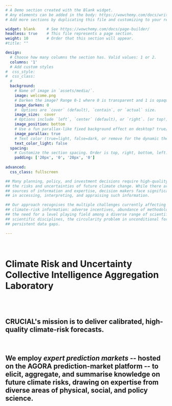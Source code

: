 ```yaml
---
# A Demo section created with the Blank widget.
# Any elements can be added in the body: https://wowchemy.com/docs/writing-markdown-latex/
# Add more sections by duplicating this file and customizing to your requirements.

widget: blank     # See https://wowchemy.com/docs/page-builder/
headless: true    # This file represents a page section.
weight: 10        # Order that this section will appear.
#title: ""

design:
  # Choose how many columns the section has. Valid values: 1 or 2.
  columns: '1'
  # Add custom styles
#  css_style:
#  css_class:
  #
  background:
    # Name of image in `assets/media/`.
    image: welcome.png
    # Darken the image? Range 0-1 where 0 is transparent and 1 is opaque.
    image_darken: 0
    #  Options are `cover` (default), `contain`, or `actual` size.
    image_size:  cover
    # Options include `left`, `center` (default), or `right`. [or top!]
    image_position: bottom
    # Use a fun parallax-like fixed background effect on desktop? true/false
    image_parallax: true
    # Text color (true=light, false=dark, or remove for the dynamic theme color).
    text_color_light: false
  spacing:
    # Customize the section spacing. Order is top, right, bottom, left.
    padding: ['20px', '0', '20px', '0']
    
advanced:    
  css_class: fullscreen 

## Many planning, policy, and investment decisions require high-quality information on 
## the risks and uncertainties of future climate change. While there are many relevant 
## sources of information and expertise, decision makers face significant difficulties 
## in accessing, interpreting, and appraising such information.

## Our approach recognises the multiple challenges currently affecting the provision of 
## climate-risk information: adverse incentives, abundance of methodological choice, 
## the need for a level playing field among a diverse range of scientific and social-
## scientific disciplines, the circularity problem in unconditional forecasts, and 
## persistent data gaps. 

---
```


<br>

# **Climate Risk and Uncertainty Collective Intelligence Aggregation Laboratory**

<br>
<br>

## **CRUCIAL's mission is to deliver calibrated, high-quality climate-risk forecasts.** 

<br>

## **We employ *expert prediction markets* -- hosted on the AGORA prediction-market platform -- to elicit, aggregate, and summarise knowledge on future climate risks, drawing on expertise from diverse areas of physical, social, and policy science.** 


